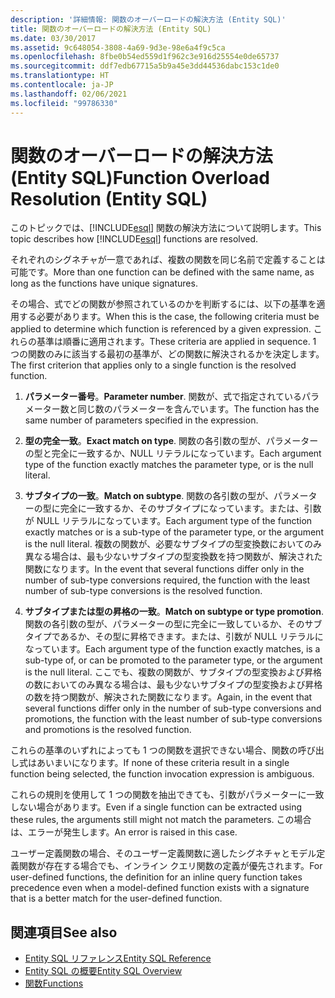```yaml
---
description: '詳細情報: 関数のオーバーロードの解決方法 (Entity SQL)'
title: 関数のオーバーロードの解決方法 (Entity SQL)
ms.date: 03/30/2017
ms.assetid: 9c648054-3808-4a69-9d3e-98e6a4f9c5ca
ms.openlocfilehash: 8fbe0b54ed559d1f962c3e916d25554e0de65737
ms.sourcegitcommit: ddf7edb67715a5b9a45e3dd44536dabc153c1de0
ms.translationtype: HT
ms.contentlocale: ja-JP
ms.lasthandoff: 02/06/2021
ms.locfileid: "99786330"
---
```

# <a name="function-overload-resolution-entity-sql"></a><span data-ttu-id="5f144-103">関数のオーバーロードの解決方法 (Entity SQL)</span><span class="sxs-lookup"><span data-stu-id="5f144-103">Function Overload Resolution (Entity SQL)</span></span>

<span data-ttu-id="5f144-104">このトピックでは、[!INCLUDE[esql](../../../../../../includes/esql-md.md)] 関数の解決方法について説明します。</span><span class="sxs-lookup"><span data-stu-id="5f144-104">This topic describes how [!INCLUDE[esql](../../../../../../includes/esql-md.md)] functions are resolved.</span></span>  
  
 <span data-ttu-id="5f144-105">それぞれのシグネチャが一意であれば、複数の関数を同じ名前で定義することは可能です。</span><span class="sxs-lookup"><span data-stu-id="5f144-105">More than one function can be defined with the same name, as long as the functions have unique signatures.</span></span>  
  
 <span data-ttu-id="5f144-106">その場合、式でどの関数が参照されているのかを判断するには、以下の基準を適用する必要があります。</span><span class="sxs-lookup"><span data-stu-id="5f144-106">When this is the case, the following criteria must be applied to determine which function is referenced by a given expression.</span></span> <span data-ttu-id="5f144-107">これらの基準は順番に適用されます。</span><span class="sxs-lookup"><span data-stu-id="5f144-107">These criteria are applied in sequence.</span></span> <span data-ttu-id="5f144-108">1 つの関数のみに該当する最初の基準が、どの関数に解決されるかを決定します。</span><span class="sxs-lookup"><span data-stu-id="5f144-108">The first criterion that applies only to a single function is the resolved function.</span></span>  
  
1. <span data-ttu-id="5f144-109">**パラメーター番号**。</span><span class="sxs-lookup"><span data-stu-id="5f144-109">**Parameter number**.</span></span> <span data-ttu-id="5f144-110">関数が、式で指定されているパラメーター数と同じ数のパラメーターを含んでいます。</span><span class="sxs-lookup"><span data-stu-id="5f144-110">The function has the same number of parameters specified in the expression.</span></span>  
  
2. <span data-ttu-id="5f144-111">**型の完全一致**。</span><span class="sxs-lookup"><span data-stu-id="5f144-111">**Exact match on type**.</span></span> <span data-ttu-id="5f144-112">関数の各引数の型が、パラメーターの型と完全に一致するか、NULL リテラルになっています。</span><span class="sxs-lookup"><span data-stu-id="5f144-112">Each argument type of the function exactly matches the parameter type, or is the null literal.</span></span>  
  
3. <span data-ttu-id="5f144-113">**サブタイプの一致**。</span><span class="sxs-lookup"><span data-stu-id="5f144-113">**Match on subtype**.</span></span> <span data-ttu-id="5f144-114">関数の各引数の型が、パラメーターの型に完全に一致するか、そのサブタイプになっています。または、引数が NULL リテラルになっています。</span><span class="sxs-lookup"><span data-stu-id="5f144-114">Each argument type of the function exactly matches or is a sub-type of the parameter type, or the argument is the null literal.</span></span> <span data-ttu-id="5f144-115">複数の関数が、必要なサブタイプの型変換数においてのみ異なる場合は、最も少ないサブタイプの型変換数を持つ関数が、解決された関数になります。</span><span class="sxs-lookup"><span data-stu-id="5f144-115">In the event that several functions differ only in the number of sub-type conversions required, the function with the least number of sub-type conversions is the resolved function.</span></span>  
  
4. <span data-ttu-id="5f144-116">**サブタイプまたは型の昇格の一致**。</span><span class="sxs-lookup"><span data-stu-id="5f144-116">**Match on subtype or type promotion**.</span></span> <span data-ttu-id="5f144-117">関数の各引数の型が、パラメーターの型に完全に一致しているか、そのサブタイプであるか、その型に昇格できます。または、引数が NULL リテラルになっています。</span><span class="sxs-lookup"><span data-stu-id="5f144-117">Each argument type of the function exactly matches, is a sub-type of, or can be promoted to the parameter type, or the argument is the null literal.</span></span> <span data-ttu-id="5f144-118">ここでも、複数の関数が、サブタイプの型変換および昇格の数においてのみ異なる場合は、最も少ないサブタイプの型変換および昇格の数を持つ関数が、解決された関数になります。</span><span class="sxs-lookup"><span data-stu-id="5f144-118">Again, in the event that several functions differ only in the number of sub-type conversions and promotions, the function with the least number of sub-type conversions and promotions is the resolved function.</span></span>  
  
 <span data-ttu-id="5f144-119">これらの基準のいずれによっても 1 つの関数を選択できない場合、関数の呼び出し式はあいまいになります。</span><span class="sxs-lookup"><span data-stu-id="5f144-119">If none of these criteria result in a single function being selected, the function invocation expression is ambiguous.</span></span>  
  
 <span data-ttu-id="5f144-120">これらの規則を使用して 1 つの関数を抽出できても、引数がパラメーターに一致しない場合があります。</span><span class="sxs-lookup"><span data-stu-id="5f144-120">Even if a single function can be extracted using these rules, the arguments still might not match the parameters.</span></span> <span data-ttu-id="5f144-121">この場合は、エラーが発生します。</span><span class="sxs-lookup"><span data-stu-id="5f144-121">An error is raised in this case.</span></span>  
  
 <span data-ttu-id="5f144-122">ユーザー定義関数の場合、そのユーザー定義関数に適したシグネチャとモデル定義関数が存在する場合でも、インライン クエリ関数の定義が優先されます。</span><span class="sxs-lookup"><span data-stu-id="5f144-122">For user-defined functions, the definition for an inline query function takes precedence even when a model-defined function exists with a signature that is a better match for the user-defined function.</span></span>  
  
## <a name="see-also"></a><span data-ttu-id="5f144-123">関連項目</span><span class="sxs-lookup"><span data-stu-id="5f144-123">See also</span></span>

- [<span data-ttu-id="5f144-124">Entity SQL リファレンス</span><span class="sxs-lookup"><span data-stu-id="5f144-124">Entity SQL Reference</span></span>](entity-sql-reference.md)
- [<span data-ttu-id="5f144-125">Entity SQL の概要</span><span class="sxs-lookup"><span data-stu-id="5f144-125">Entity SQL Overview</span></span>](entity-sql-overview.md)
- [<span data-ttu-id="5f144-126">関数</span><span class="sxs-lookup"><span data-stu-id="5f144-126">Functions</span></span>](functions-entity-sql.md)
